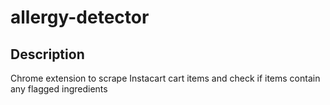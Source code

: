 # allergy-detector
## Description
Chrome extension to scrape Instacart cart items and check if items contain any flagged ingredients
